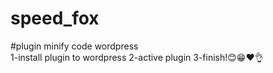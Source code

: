 # speed_fox
#plugin minify code wordpress</br>
1-install plugin to wordpress
2-active plugin
3-finish!😊😁❤️👌
